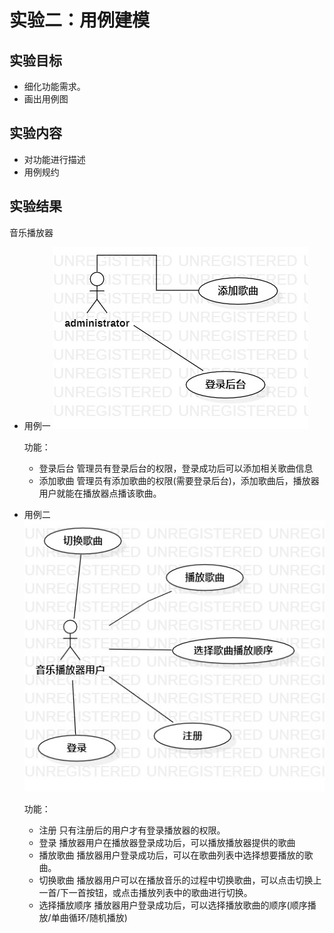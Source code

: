 # 实验二：用例建模

## 实验目标
 + 细化功能需求。
 + 画出用例图

## 实验内容
+ 对功能进行描述
+ 用例规约

## 实验结果

音乐播放器

+ 用例一
    ![用例一](./img/useCase1.jpg)

    功能：
    + 登录后台
        管理员有登录后台的权限，登录成功后可以添加相关歌曲信息
    + 添加歌曲
        管理员有添加歌曲的权限(需要登录后台)，添加歌曲后，播放器用户就能在播放器点播该歌曲。
+ 用例二
    ![用例二](./img/useCase2.jpg)

    功能：
    + 注册
        只有注册后的用户才有登录播放器的权限。
    + 登录
        播放器用户在播放器登录成功后，可以播放播放器提供的歌曲
    + 播放歌曲
        播放器用户登录成功后，可以在歌曲列表中选择想要播放的歌曲。
    + 切换歌曲
        播放器用户可以在播放音乐的过程中切换歌曲，可以点击切换上一首/下一首按钮，或点击播放列表中的歌曲进行切换。
    + 选择播放顺序
        播放器用户登录成功后，可以选择播放歌曲的顺序(顺序播放/单曲循环/随机播放)
